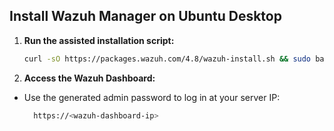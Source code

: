 ## Install Wazuh Manager on Ubuntu Desktop
1. **Run the assisted installation script:**
    ```sh
    curl -sO https://packages.wazuh.com/4.8/wazuh-install.sh && sudo bash ./wazuh-install.sh -a
2. **Access the Wazuh Dashboard:**

- Use the generated admin password to log in at your server IP:
    
  ```sh
    https://<wazuh-dashboard-ip>
